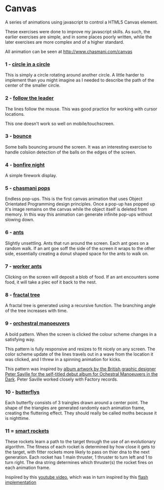 # Canvas

A series of animations using javascript to control a HTML5 Canvas element. 

These exercises were done to improve my javascript skills. As such, the earlier exercises are simple, and in some places poorly written, whlie the later exercises are more complex and of a higher standard.  

All animation can be seen at http://www.chasmani.com/canvas


### 1 - [circle in a circle](http://www.chasmani.com/canvas/1)

This is simply a circle rotating around another circle. A little harder to implement than you might imagine as I needed to describe the path of the center of the smaller circle. 

### 2 - [follow the leader](http://www.chasmani.com/canvas/2)

The lines follow the mouse. This was good practice for working with cursor locations.

This one doesn't work so well on mobile/touchscreen.

### 3 - [bounce](http://www.chasmani.com/canvas/3)

Some balls bouncing around the screen. It was an interesting exercise to handle colsiion detection of the balls on the edges of the screen.

### 4 - [bonfire night](http://www.chasmani.com/canvas/4)

A simple firework display. 

### 5 - [chasmani pops](http://www.chasmani.com/canvas/5)

Endless pop-ups. This is the first canvas animation that uses Object Orientated Programming design principles. Once a pop-up has popped up it's image remains on the canvas while the object itself is deleted from memory. In this way this animation can generate infinite pop-ups without slowing down. 

### 6 - [ants](http://www.chasmani.com/canvas/6)

Slightly unsettling. Ants that run around the screen. Each ant goes on a random walk. If an ant goe soff the side of the screen it wraps to the other side, essentially creating a donut shaped space for the ants to walk on.

### 7 - [worker ants](http://www.chasmani.com/canvas/7)

Clicking on the screen will deposit a blob of food. If an ant encounters some food, it will take a piec eof it back to the nest.

### 8 - [fractal tree](http://www.chasmani.com/canvas/8)

A fractal tree is generated using a recursive function. The branching angle of the tree increases with time. 

### 9 - [orchestral manoeuvers](http://www.chasmani.com/canvas/9)

A bold pattern. When the screen is clicked the colour scheme changes in a satisfying way. 

This pattern is fully responsive and resizes to fit nicely on any screen. The color scheme update of the lines travels out in a wave from the location it was clicked, and I threw in a spinning animation for kicks. 

This pattern was inspired by [album artwork by the British graphic designer Peter Saville for the self-titled debut album for Ochestral Manoeuvers in the Dark](https://en.wikipedia.org/wiki/Orchestral_Manoeuvres_in_the_Dark_(album)). Peter Saville worked closely with Factory records.

### 10 - [butterflys](http://www.chasmani.com/canvas/10)

Each butterfly consists of 3 traingles drawn around a center point. The shape of the triangles are generated randomly each animation frame, creating the fluttering effect. They should really be called moths because it is nighttime.

### 11 = [smart rockets](http://www.chasmani.com/canvas/11)

These rockets learn a path to the target through the use of an evolutionary algorithm. The fitness of each rocket is determined by how close it gets to the target, with fitter rockets more likely to pass on thier dna to the next generation. Each rocket has 1 main thruster, 1 thruster to turn left and 1 to turn right. The dna string determines which thruster(s) the rocket fires on each animation frame.  

Inspiired by this [youtube video](https://www.youtube.com/watch?v=bGz7mv2vD6g), which was in turn inspired by this [flash implementation](http://www.blprnt.com/smartrockets/) 